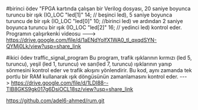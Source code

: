 #birinci ödev
"FPGA kartında çalışan bir Verilog dosyası, 20 saniye boyunca turuncu bir ışık (IO_LOC "led[1]" 14; // beşinci led), 5 saniye boyunca turuncu de bir ışık (IO_LOC "led[0]" 10; //birinci led) ve ardından 2 saniye boyunca turuncu bir ışık (IO_LOC "led[2]" 16; // yedinci led) kontrol eder.
Programın çalışırkenki videosu ---> https://drive.google.com/file/d/1aENdYolfX1WA0_tl_qxqdSYN-QYMj0Lk/view?usp=share_link



#ikici ödev
traffic_signal_program
Bu program, trafik ışıklarının kırmızı (led 5, turuncu), yeşil (led 1, turuncu) ve sarı(led 7, turuncu) ışıklarının yanıp sönmesini kontrol eder ve trafik akışını yönlendirir. Bu kod, aynı zamanda tek portlu bir RAM kullanarak ışık döngüsünün zamanlamasını kontrol eder. --->  https://drive.google.com/file/d/1LDI88--TIB8GKS9gk017g6DsiOCL18sz/view?usp=share_link

https://github.com/adel6-ahmed/rum.git
